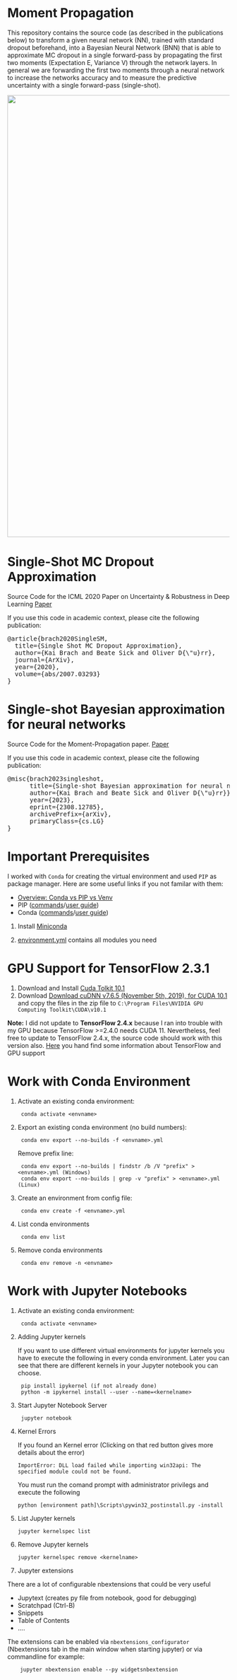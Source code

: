 # Moment Propagation 
This repository contains the source code (as described in the publications below) to transform a given neural network (NN), trained with standard dropout beforehand, into a Bayesian Neural Network (BNN) that is able to approximate MC dropout in a single forward-pass by propagating the first two moments (Expectation E, Variance V) through the network layers.
In general we are forwarding the first two moments through a neural network to increase the networks accuracy and to measure the predictive uncertainty with a single forward-pass (single-shot).

<img src="https://user-images.githubusercontent.com/49025372/111510086-b68f2c80-874d-11eb-8144-e3f8d21a8eb8.png" width="1000">

# Single-Shot MC Dropout Approximation
Source Code for the ICML 2020 Paper on Uncertainty &amp; Robustness in Deep Learning 
[Paper](https://arxiv.org/abs/2007.03293)

If you use this code in academic context, please cite the following publication:
<pre>
@article{brach2020SingleSM,
  title={Single Shot MC Dropout Approximation},
  author={Kai Brach and Beate Sick and Oliver D{\"u}rr},
  journal={ArXiv},
  year={2020},
  volume={abs/2007.03293}
}
</pre>
# Single-shot Bayesian approximation for neural networks

Source Code for the Moment-Propagation paper.
[Paper](https://arxiv.org/abs/2308.12785) 

If you use this code in academic context, please cite the following publication:

<pre>
@misc{brach2023singleshot,
      title={Single-shot Bayesian approximation for neural networks}, 
      author={Kai Brach and Beate Sick and Oliver D{\"u}rr}},
      year={2023},
      eprint={2308.12785},
      archivePrefix={arXiv},
      primaryClass={cs.LG}
}
</pre>

# Important Prerequisites
I worked with `Conda` for creating the virtual environment and used `PIP` as package manager. Here are some useful links if you not familar with them:
* [Overview: Conda vs PIP vs Venv](https://docs.conda.io/projects/conda/en/latest/commands.html#conda-vs-pip-vs-virtualenv-commands)
* PIP ([commands](https://pip.pypa.io/en/stable/reference/pip/)/[user guide](https://pip.pypa.io/en/stable/user_guide/#))
* Conda ([commands](https://docs.conda.io/projects/conda/en/latest/commands.html#conda-general-commands)/[user guide](https://docs.conda.io/projects/conda/en/latest/user-guide/tasks/index.html))

1. Install [Miniconda](https://docs.conda.io/en/latest/miniconda.html)

2. [environment.yml](https://github.com/kaibrach/Moment-Propagation/blob/master/environment.yml) contains all modules you need


# GPU Support for TensorFlow 2.3.1
1. Download and Install [Cuda Tolkit 10.1 ](https://developer.download.nvidia.com/compute/cuda/10.1/Prod/network_installers/cuda_10.1.243_win10_network.exe)
2. Download [Download cuDNN v7.6.5 (November 5th, 2019), for CUDA 10.1](https://developer.nvidia.com/compute/machine-learning/cudnn/secure/7.6.5.32/Production/10.1_20191031/cudnn-10.1-windows10-x64-v7.6.5.32.zip) and copy the files in the zip file
to `C:\Program Files\NVIDIA GPU Computing Toolkit\CUDA\v10.1`

**Note:** 
I did not update to **TensorFlow 2.4.x** because I ran into trouble with my GPU because TensorFlow >=2.4.0 needs CUDA 11. 
Nevertheless, feel free to update to TensorFlow 2.4.x, the source code should work with this version also.
[Here](https://www.tensorflow.org/install/gpu) you hand find some information about TensorFlow and GPU support


# Work with Conda Environment

1. Activate an existing conda environment: 

        conda activate <envname>

2. Export an existing conda environment (no build numbers): 

        conda env export --no-builds -f <envname>.yml
      
      Remove prefix line:
      
        conda env export --no-builds | findstr /b /V "prefix" > <envname>.yml (Windows)
        conda env export --no-builds | grep -v "prefix" > <envname>.yml (Linux)
        

  
3. Create an environment from config file: 
        
        conda env create -f <envname>.yml
        
4. List conda environments

        conda env list
        
5. Remove conda environments
        
        conda env remove -n <envname>


# Work with Jupyter Notebooks
1. Activate an existing conda environment: 

        conda activate <envname>
2. Adding Jupyter kernels 

   If you want to use different virtual environments for jupyter kernels you have to execute the following in every conda environment.
   Later you can see that there are different kernels in your Jupyter notebook you can choose.

        pip install ipykernel (if not already done)
        python -m ipykernel install --user --name=<kernelname>
    
3. Start Jupyter Notebook Server

        jupyter notebook
        
4. Kernel Errors

   If you found an Kernel error (Clicking on that red button gives more details about the error)
   
   `ImportError: DLL load failed while importing win32api: The specified module could not be found.`
   
   You must run the comand prompt with administrator privilegs and execute the following
   
       python [environment path]\Scripts\pywin32_postinstall.py -install
   
5. List Jupyter kernels

       jupyter kernelspec list

6. Remove Jupyter kernels

       jupyter kernelspec remove <kernelname>

7. Jupyter extensions

  There are a lot of configurable nbextensions that could be very useful
  * Jupytext (creates py file from notebook, good for debugging)
  * Scratchpad (Ctrl-B)
  * Snippets
  * Table of Contents
  * ....

  The extensions can be enabled via `nbextensions_configurator` (Nbextensions tab in the main window when starting jupyter) or
  via commandline for example:
        
        jupyter nbextension enable --py widgetsnbextension
